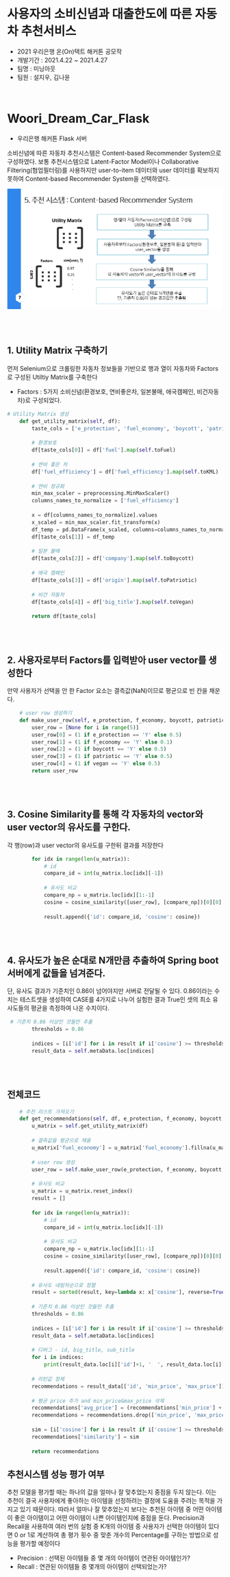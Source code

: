 # 사용자의 소비신념과 대출한도에 따른 자동차 추천서비스
* 2021 우리은행 온(On)택트 해커톤 공모작
* 개발기간 : 2021.4.22 ~ 2021.4.27
* 팀명 : 미닝아웃
* 팀원 : 설지우, 김나윤
<br>

# Woori_Dream_Car_Flask  
- 우리은행 해커톤 Flask 서버

소비신념에 따른 자동차 추천시스템은 Content-based Recommender System으로 구성하였다. 
보통 추천시스템으로 Latent-Factor Model이나 Collaborative Filtering(협업필터링)를 사용하지만 user-to-item 데이터와 user 데이터를 확보하지 못하여
Content-based Recommender System을 선택하였다. 

![img.png](https://github.com/MeaningOut/Woori_Dream_Car_Flask/blob/master/picture1.PNG)

<br><br>

## 1. Utility Matrix 구축하기
먼저 Selenium으로 크롤링한 자동차 정보들을 기반으로 행과 열이 자동차와 Factors로 구성된 Utiltiy Matrix를 구축한다

* Factors : 5가지 소비신념(환경보호, 연비좋은차, 일본불매, 애국캠페인, 비건자동차)로 구성되었다. 
```python
# Utility Matrix 생성
    def get_utility_matrix(self, df):
        taste_cols = ['e_protection', 'fuel_economy', 'boycott', 'patriotic', 'vegan', 'id']

        # 환경보호
        df[taste_cols[0]] = df['fuel'].map(self.toFuel)

        # 연비 좋은 차
        df['fuel_efficiency'] = df['fuel_efficiency'].map(self.toKML)

        # 연비 정규화
        min_max_scaler = preprocessing.MinMaxScaler()
        columns_names_to_normalize = ['fuel_efficiency']

        x = df[columns_names_to_normalize].values
        x_scaled = min_max_scaler.fit_transform(x)
        df_temp = pd.DataFrame(x_scaled, columns=columns_names_to_normalize, index=df.index)
        df[taste_cols[1]] = df_temp

        # 일본 불매
        df[taste_cols[2]] = df['company'].map(self.toBoycott)

        # 애국 캠페인
        df[taste_cols[3]] = df['origin'].map(self.toPatriotic)

        # 비건 자동차
        df[taste_cols[4]] = df['big_title'].map(self.toVegan)

        return df[taste_cols]
```

<br><br>

## 2. 사용자로부터 Factors를 입력받아 user vector를 생성한다
만약 사용자가 선택을 안 한 Factor 요소는 결측값(NaN)이므로 평균으로 빈 칸을 채운다. 

```python
    # user row 생성하기
    def make_user_row(self, e_protection, f_economy, boycott, patriotic, vegan):
        user_row = [None for i in range(5)]
        user_row[0] = (1 if e_protection == 'Y' else 0.5)
        user_row[1] = (1 if f_economy == 'Y' else 0.1)
        user_row[2] = (1 if boycott == 'Y' else 0.5)
        user_row[3] = (1 if patriotic == 'Y' else 0.5)
        user_row[4] = (1 if vegan == 'Y' else 0.5)
        return user_row
```

<br><br>

## 3. Cosine Similarity를 통해 각 자동차의 vector와 user vector의 유사도를 구한다.
각 행(row)과 user vector의 유사도를 구한뒤 결과를 저장한다

```python
        for idx in range(len(u_matrix)):
            # id
            compare_id = int(u_matrix.loc[idx][-1])

            # 유사도 비교
            compare_np = u_matrix.loc[idx][1:-1]
            cosine = cosine_similarity([user_row], [compare_np])[0][0]

            result.append({'id': compare_id, 'cosine': cosine})
```

<br><br>

## 4. 유사도가 높은 순대로 N개만큼 추출하여 Spring boot 서버에게 값들을 넘겨준다.
단, 유사도 결과가 기준치인 0.86이 넘어야지만 서버로 전달될 수 있다. 
0.86이라는 수치는 테스트셋을 생성하여 CASE를 4가지로 나누어 실험한 결과 True인 셋의 최소 유사도들의 평균을 측정하여 나온 수치이다. 

```python
 # 기준치 0.86 이상인 것들만 추출
        thresholds = 0.86

        indices = [i['id'] for i in result if i['cosine'] >= thresholds]
        result_data = self.metaData.loc[indices]
```

<br><br>

## 전체코드

``` python
    # 추천 리스트 가져오기
    def get_recommendations(self, df, e_protection, f_economy, boycott, patriotic, vegan):
        u_matrix = self.get_utility_matrix(df)

        # 결측값을 평균으로 채움
        u_matrix['fuel_economy'] = u_matrix['fuel_economy'].fillna(u_matrix['fuel_economy'].mean())

        # user row 생성
        user_row = self.make_user_row(e_protection, f_economy, boycott, patriotic, vegan)

        # 유사도 비교
        u_matrix = u_matrix.reset_index()
        result = []

        for idx in range(len(u_matrix)):
            # id
            compare_id = int(u_matrix.loc[idx][-1])

            # 유사도 비교
            compare_np = u_matrix.loc[idx][1:-1]
            cosine = cosine_similarity([user_row], [compare_np])[0][0]

            result.append({'id': compare_id, 'cosine': cosine})

        # 유사도 내림차순으로 정렬
        result = sorted(result, key=lambda x: x['cosine'], reverse=True)

        # 기준치 0.86 이상인 것들만 추출
        thresholds = 0.86

        indices = [i['id'] for i in result if i['cosine'] >= thresholds]
        result_data = self.metaData.loc[indices]

        # 디버그 - id, big_title, sub_title
        for i in indices:
            print(result_data.loc[i]['id']+1, '  ', result_data.loc[i]['big_title'], ' ', result_data.loc[i]['sub_title'])

        # 리턴값 정제
        recommendations = result_data[['id', 'min_price', 'max_price']]

        # 평균 price 추가 and min_price&max_price 삭제
        recommendations['avg_price'] = (recommendations['min_price'] + recommendations['max_price']) / 2
        recommendations = recommendations.drop(['min_price', 'max_price'], axis=1)

        sim = [i['cosine'] for i in result if i['cosine'] >= thresholds]
        recommendations['similarity'] = sim

        return recommendations
```

## 추천시스템 성능 평가 여부
추천 모델을 평가할 때는 하나의 값을 얼마나 잘 맞추었는지 중점을 두지 않는다. 
이는 추천이 결국 사용자에게 좋아하는 아이템을 선정하려는 결정에 도움을 주려는 목적을 가지고 있기 때문이다.
따라서 얼마나 잘 맞추었는지 보다는 추천된 아이템 중 어떤 아이템이 좋은 아이템이고 어떤 아이템이 나쁜 아이템인지에 중점을 둔다.
Precision과 Recall을 사용하여 여러 번의 실험 중 K개의 아이템 중 사용자가 선택한 아이템이 있다면 0 or 1로 계산하여 총 평가 횟수 중 
맞춘 개수의 Percentage를 구하는 방법으로 성능을 평가할 예정이다

* Precision : 선택된 아이템들 중 몇 개의 아이템이 연관된 아이템인가?
* Recall : 연관된 아이템들 중 몇개의 아이템이 선택되었는가?


